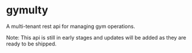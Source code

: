 # gymulty

A multi-tenant rest api for managing gym operations.

Note: This api is still in early stages and updates will be added as they are ready to be shipped.
